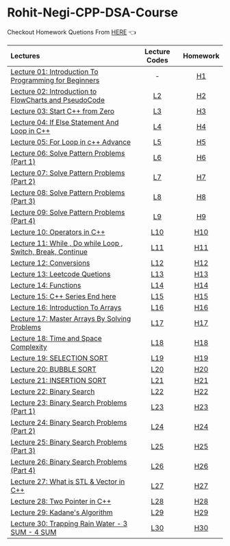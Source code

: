 # Rohit-Negi-CPP-DSA-Course

Checkout Homework Quetions From [HERE](https://drive.google.com/drive/folders/1N9UUtFHRe5a8h1vq3iEVEyvXM5sZDRHv) 👈




| Lectures                                                                                                                                                    |                                               Lecture Codes                                                |                                                Homework                                                |
| :---------------------------------------------------------------------------------------------------------------------------------------------------------- | :--------------------------------------------------------------------------------------------------------: | :----------------------------------------------------------------------------------------------------: |
| [Lecture 01: Introduction To Programming for Beginners](https://www.youtube.com/watch?v=y3OOaXrFy-Q&list=PLQEaRBV9gAFu4ovJ41PywklqI7IyXwr01)                |                                                     -                                                      | [H1](https://github.com/ArhanBytes/Rohit-Negi-CPP-DSA-Course/tree/main/Lectures/Lecture_001/Homework)  |
| [Lecture 02: Introduction to FlowCharts and PseudoCode](https://www.youtube.com/watch?v=H_9MSvTL74g&list=PLQEaRBV9gAFu4ovJ41PywklqI7IyXwr01&index=2)        | [L2](https://github.com/ArhanBytes/Rohit-Negi-CPP-DSA-Course/tree/main/Lectures/Lecture_002/Lecture_Code)  | [H2](https://github.com/ArhanBytes/Rohit-Negi-CPP-DSA-Course/tree/main/Lectures/Lecture_002/Homework)  |
| [Lecture 03: Start C++ from Zero](https://www.youtube.com/watch?v=2Gexv2eld4Y&list=PLQEaRBV9gAFu4ovJ41PywklqI7IyXwr01&index=4)                              | [L3](https://github.com/ArhanBytes/Rohit-Negi-CPP-DSA-Course/tree/main/Lectures/Lecture_003/Lecture_Code)  | [H3](https://github.com/ArhanBytes/Rohit-Negi-CPP-DSA-Course/tree/main/Lectures/Lecture_003/Homework)  |
| [Lecture 04: If Else Statement And Loop in C++](https://www.youtube.com/watch?v=gGaJJovz-4k&list=PLQEaRBV9gAFu4ovJ41PywklqI7IyXwr01&index=5)                | [L4](https://github.com/ArhanBytes/Rohit-Negi-CPP-DSA-Course/tree/main/Lectures/Lecture_004/Lecture_Code)  | [H4](https://github.com/ArhanBytes/Rohit-Negi-CPP-DSA-Course/tree/main/Lectures/Lecture_004/Homework)  |
| [Lecture 05: For Loop in c++ Advance](https://www.youtube.com/watch?v=7qINbIQK_J8&list=PLQEaRBV9gAFu4ovJ41PywklqI7IyXwr01&index=6)                          | [L5](https://github.com/ArhanBytes/Rohit-Negi-CPP-DSA-Course/tree/main/Lectures/Lecture_005/Lecture_Code)  | [H5](https://github.com/ArhanBytes/Rohit-Negi-CPP-DSA-Course/tree/main/Lectures/Lecture_005/Homework)  |
| [Lecture 06: Solve  Pattern Problems (Part 1)](https://www.youtube.com/watch?v=0LawAwK5OaI&list=PLQEaRBV9gAFu4ovJ41PywklqI7IyXwr01&index=6)                 | [L6](https://github.com/ArhanBytes/Rohit-Negi-CPP-DSA-Course/tree/main/Lectures/Lecture_006/Lecture_Code)  | [H6](https://github.com/ArhanBytes/Rohit-Negi-CPP-DSA-Course/tree/main/Lectures/Lecture_006/Homework)  |
| [Lecture 07: Solve  Pattern Problems (Part 2)](https://www.youtube.com/watch?v=-o6MPFfGipU&list=PLQEaRBV9gAFu4ovJ41PywklqI7IyXwr01&index=7)                 | [L7](https://github.com/ArhanBytes/Rohit-Negi-CPP-DSA-Course/tree/main/Lectures/Lecture_007/Lecture_Code)  | [H7](https://github.com/ArhanBytes/Rohit-Negi-CPP-DSA-Course/tree/main/Lectures/Lecture_007/Homework)  |
| [Lecture 08: Solve  Pattern Problems (Part 3)](https://www.youtube.com/watch?v=mtQwWAxWbDY&list=PLQEaRBV9gAFu4ovJ41PywklqI7IyXwr01&index=9)                 | [L8](https://github.com/ArhanBytes/Rohit-Negi-CPP-DSA-Course/tree/main/Lectures/Lecture_008/Lecture_Code)  | [H8](https://github.com/ArhanBytes/Rohit-Negi-CPP-DSA-Course/tree/main/Lectures/Lecture_008/Homework)  |
| [Lecture 09: Solve  Pattern Problems (Part 4)](https://www.youtube.com/watch?v=CaLtCuji8z0&list=PLQEaRBV9gAFu4ovJ41PywklqI7IyXwr01&index=11)                | [L9](https://github.com/ArhanBytes/Rohit-Negi-CPP-DSA-Course/tree/main/Lectures/Lecture_009/Lecture_Code)  | [H9](https://github.com/ArhanBytes/Rohit-Negi-CPP-DSA-Course/tree/main/Lectures/Lecture_009/Homework)  |
| [Lecture 10: Operators in C++](https://www.youtube.com/watch?v=HI0mNthclGE&list=PLQEaRBV9gAFu4ovJ41PywklqI7IyXwr01&index=12)                                | [L10](https://github.com/ArhanBytes/Rohit-Negi-CPP-DSA-Course/tree/main/Lectures/Lecture_010/Lecture_Code) | [H10](https://github.com/ArhanBytes/Rohit-Negi-CPP-DSA-Course/tree/main/Lectures/Lecture_010/Homework) |
| [Lecture 11: While , Do while Loop , Switch, Break, Continue](https://www.youtube.com/watch?v=kYbTxu1_H-o&list=PLQEaRBV9gAFu4ovJ41PywklqI7IyXwr01&index=11) | [L11](https://github.com/ArhanBytes/Rohit-Negi-CPP-DSA-Course/tree/main/Lectures/Lecture_011/Lecture_Code) | [H11](https://github.com/ArhanBytes/Rohit-Negi-CPP-DSA-Course/tree/main/Lectures/Lecture_011/Homework) |
| [Lecture 12: Conversions](https://www.youtube.com/watch?v=iGRXq30nx6g&list=PLQEaRBV9gAFu4ovJ41PywklqI7IyXwr01&index=12)                                     | [L12](https://github.com/ArhanBytes/Rohit-Negi-CPP-DSA-Course/tree/main/Lectures/Lecture_012/Lecture_Code) | [H12](https://github.com/ArhanBytes/Rohit-Negi-CPP-DSA-Course/tree/main/Lectures/Lecture_012/Homework) |
| [Lecture 13: Leetcode Quetions](https://www.youtube.com/watch?v=0j7879JOgIU&list=PLQEaRBV9gAFu4ovJ41PywklqI7IyXwr01&index=13)                               | [L13](https://github.com/ArhanBytes/Rohit-Negi-CPP-DSA-Course/tree/main/Lectures/Lecture_013/Lecture_Code) | [H13](https://github.com/ArhanBytes/Rohit-Negi-CPP-DSA-Course/tree/main/Lectures/Lecture_013/Homework) |
| [Lecture 14: Functions](https://www.youtube.com/watch?v=0j7879JOgIU&list=PLQEaRBV9gAFu4ovJ41PywklqI7IyXwr01&index=13)                                       | [L14](https://github.com/ArhanBytes/Rohit-Negi-CPP-DSA-Course/tree/main/Lectures/Lecture_014/Lecture_Code) | [H14](https://github.com/ArhanBytes/Rohit-Negi-CPP-DSA-Course/tree/main/Lectures/Lecture_014/Homework) |
| [Lecture 15: C++ Series End here](https://www.youtube.com/watch?v=KNtyCUH-2oM&list=PLQEaRBV9gAFu4ovJ41PywklqI7IyXwr01&index=15)                             | [L15](https://github.com/ArhanBytes/Rohit-Negi-CPP-DSA-Course/tree/main/Lectures/Lecture_015/Lecture_Code) | [H15](https://github.com/ArhanBytes/Rohit-Negi-CPP-DSA-Course/tree/main/Lectures/Lecture_015/Homework) |
| [Lecture 16: Introduction To Arrays](https://www.youtube.com/watch?v=moZNKL37w-s&list=PLQEaRBV9gAFu4ovJ41PywklqI7IyXwr01&index=16)                          | [L16](https://github.com/ArhanBytes/Rohit-Negi-CPP-DSA-Course/tree/main/Lectures/Lecture_016/Lecture_Code) | [H16](https://github.com/ArhanBytes/Rohit-Negi-CPP-DSA-Course/tree/main/Lectures/Lecture_016/Homework) |
| [Lecture 17: Master Arrays By Solving Problems](https://www.youtube.com/watch?v=567332frcF0&list=PLQEaRBV9gAFu4ovJ41PywklqI7IyXwr01&index=17)               | [L17](https://github.com/ArhanBytes/Rohit-Negi-CPP-DSA-Course/tree/main/Lectures/Lecture_017/Lecture_Code) | [H17](https://github.com/ArhanBytes/Rohit-Negi-CPP-DSA-Course/tree/main/Lectures/Lecture_017/Homework) |
| [Lecture 18: Time and Space Complexity](https://www.youtube.com/watch?v=hUdqNPhXOh4&list=PLQEaRBV9gAFu4ovJ41PywklqI7IyXwr01&index=18)                       | [L18](https://github.com/ArhanBytes/Rohit-Negi-CPP-DSA-Course/tree/main/Lectures/Lecture_018/Lecture_Code) | [H18](https://github.com/ArhanBytes/Rohit-Negi-CPP-DSA-Course/tree/main/Lectures/Lecture_018/Homework) |
| [Lecture 19: SELECTION SORT](https://www.youtube.com/watch?v=9_B6TmAHveU&list=PLQEaRBV9gAFu4ovJ41PywklqI7IyXwr01&index=20)                                  | [L19](https://github.com/ArhanBytes/Rohit-Negi-CPP-DSA-Course/tree/main/Lectures/Lecture_019/Lecture_Code) | [H19](https://github.com/ArhanBytes/Rohit-Negi-CPP-DSA-Course/tree/main/Lectures/Lecture_019/Homework) |
| [Lecture 20: BUBBLE SORT](https://www.youtube.com/watch?v=V3vM_m2iFtk&list=PLQEaRBV9gAFu4ovJ41PywklqI7IyXwr01&index=20)                                     | [L20](https://github.com/ArhanBytes/Rohit-Negi-CPP-DSA-Course/tree/main/Lectures/Lecture_020/Lecture_Code) | [H20](https://github.com/ArhanBytes/Rohit-Negi-CPP-DSA-Course/tree/main/Lectures/Lecture_020/Homework) |
| [Lecture 21: INSERTION SORT](https://www.youtube.com/watch?v=YpZUgiT1N94&list=PLQEaRBV9gAFu4ovJ41PywklqI7IyXwr01&index=21)                                  | [L21](https://github.com/ArhanBytes/Rohit-Negi-CPP-DSA-Course/tree/main/Lectures/Lecture_021/Lecture_Code) | [H21](https://github.com/ArhanBytes/Rohit-Negi-CPP-DSA-Course/tree/main/Lectures/Lecture_021/Homework) |
| [Lecture 22: Binary Search](https://www.youtube.com/watch?v=0Hwpzd-bSck&list=PLQEaRBV9gAFu4ovJ41PywklqI7IyXwr01&index=22)                                   | [L22](https://github.com/ArhanBytes/Rohit-Negi-CPP-DSA-Course/tree/main/Lectures/Lecture_022/Lecture_Code) | [H22](https://github.com/ArhanBytes/Rohit-Negi-CPP-DSA-Course/tree/main/Lectures/Lecture_022/Homework) |
| [Lecture 23: Binary Search Problems (Part 1)](https://www.youtube.com/watch?v=740PMblqK6o&list=PLQEaRBV9gAFu4ovJ41PywklqI7IyXwr01&index=24)                 | [L23](https://github.com/ArhanBytes/Rohit-Negi-CPP-DSA-Course/tree/main/Lectures/Lecture_023/Lecture_Code) | [H23](https://github.com/ArhanBytes/Rohit-Negi-CPP-DSA-Course/tree/main/Lectures/Lecture_023/Homework) |
| [Lecture 24: Binary Search Problems (Part 2)](https://www.youtube.com/watch?v=w2HOAYymS3A&list=PLQEaRBV9gAFu4ovJ41PywklqI7IyXwr01&index=24)                 | [L24](https://github.com/ArhanBytes/Rohit-Negi-CPP-DSA-Course/tree/main/Lectures/Lecture_024/Lecture_Code) | [H24](https://github.com/ArhanBytes/Rohit-Negi-CPP-DSA-Course/tree/main/Lectures/Lecture_024/Homework) |
| [Lecture 25: Binary Search Problems (Part 3)](https://www.youtube.com/watch?v=znIFTUyOQvI&list=PLQEaRBV9gAFu4ovJ41PywklqI7IyXwr01&index=25)                 | [L25](https://github.com/ArhanBytes/Rohit-Negi-CPP-DSA-Course/tree/main/Lectures/Lecture_025/Lecture_Code) | [H25](https://github.com/ArhanBytes/Rohit-Negi-CPP-DSA-Course/tree/main/Lectures/Lecture_025/Homework) |
| [Lecture 26: Binary Search Problems (Part 4)](https://www.youtube.com/watch?v=ThCyc5GcuRQ&list=PLQEaRBV9gAFu4ovJ41PywklqI7IyXwr01&index=26)                 | [L26](https://github.com/ArhanBytes/Rohit-Negi-CPP-DSA-Course/tree/main/Lectures/Lecture_026/Lecture_Code) | [H26](https://github.com/ArhanBytes/Rohit-Negi-CPP-DSA-Course/tree/main/Lectures/Lecture_026/Homework) |
| [Lecture 27: What is STL & Vector in C++](https://www.youtube.com/watch?v=-tDAAOYFehc&list=PLQEaRBV9gAFu4ovJ41PywklqI7IyXwr01&index=27)                 | [L27](https://github.com/ArhanBytes/Rohit-Negi-CPP-DSA-Course/tree/main/Lectures/Lecture_027/Lecture_Code) | [H27](https://github.com/ArhanBytes/Rohit-Negi-CPP-DSA-Course/tree/main/Lectures/Lecture_027/Homework) |
| [Lecture 28: Two Pointer in C++](https://www.youtube.com/watch?v=KKPjlsLSs5w&list=PLQEaRBV9gAFu4ovJ41PywklqI7IyXwr01&index=28)                 | [L28](https://github.com/ArhanBytes/Rohit-Negi-CPP-DSA-Course/tree/main/Lectures/Lecture_028/Lecture_Code) | [H28](https://github.com/ArhanBytes/Rohit-Negi-CPP-DSA-Course/tree/main/Lectures/Lecture_028/Homework) |
| [Lecture 29: Kadane's Algorithm](https://www.youtube.com/watch?v=2YksXVZitrE&list=PLQEaRBV9gAFu4ovJ41PywklqI7IyXwr01&index=30)                 | [L29](https://github.com/ArhanBytes/Rohit-Negi-CPP-DSA-Course/tree/main/Lectures/Lecture_029/Lecture_Code) | [H29](https://github.com/ArhanBytes/Rohit-Negi-CPP-DSA-Course/tree/main/Lectures/Lecture_029/Homework) |
| [Lecture 30: Trapping Rain Water - 3 SUM - 4 SUM](https://www.youtube.com/watch?v=p6YN-l9QW7c&list=PLQEaRBV9gAFu4ovJ41PywklqI7IyXwr01&index=30)                 | [L30](https://github.com/ArhanBytes/Rohit-Negi-CPP-DSA-Course/tree/main/Lectures/Lecture_030/Lecture_Code) | [H30](https://github.com/ArhanBytes/Rohit-Negi-CPP-DSA-Course/tree/main/Lectures/Lecture_030/Homework) |